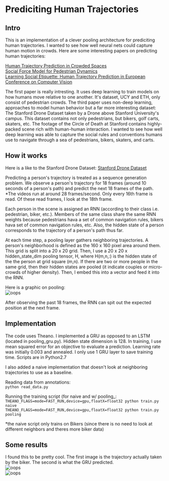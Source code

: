 # Prediciting Human Trajectories
## Intro
This is an implementation of a clever pooling architecture for prediciting human trajectories. I wanted to see how well neural nets could capture human motion in crowds. Here are some interesting papers on predicting human trajectories:

[Human Trajectory Prediction in Crowded Spaces](http://vision.stanford.edu/pdf/CVPR16_N_LSTM.pdf) </br>
[Social Force Model for Pedestrian Dynamics](http://vision.cse.psu.edu/courses/Tracking/vlpr12/HelbingSocialForceModel95.pdf) </br>
[Learning Social Etiquette: Human Trajectory Prediction in European Conference on Computer Vision](https://web.stanford.edu/~alahi/downloads/ECCV16social.pdf) </br>

The first paper is really intresting. It uses deep learning to train models on how humans move relative to one another. It's dataset, UCY and ETH, only consist of pedestrian crowds. The third paper uses non-deep learning, approaches to model human behavior but a far more interesting dataset: The Stanford Drone Dataset taken by a Drone above Stanford University's campus. This dataset contains not only pedestrians, but bikers, golf carts, skaters, etc. The footage of the Circle of Death at Stanford contains highly-packed scene rich with human-human interaction. I wanted to see how well deep learning was able to capture the social rules and conventions humans use to navigate through a sea of pedestrians, bikers, skaters, and carts. 

## How it works
Here is a like to the Stanford Drone Dataset:
[Stanford Drone Dataset](http://cvgl.stanford.edu/projects/uav_data/) </br>

Predicting a person's trajectory is treated as a sequence generation problem. We observe a person's trajectory for 18 frames (around 10 seconds of a person's path) and predict the next 18 frames of the path. </br>*The videos run at around 28 frames/second. Only every 16th frame is read. Of these read frames, I look at the 18th frame.

Each person in the scene is assigned an RNN (according to their class i.e. pedestrian, biker, etc.). Members of the same class share the same RNN weights because pedestrians hava a set of common navigation rules, bikers hava set of common navigation rules, etc. Also, the hidden state of a person corresponds to the trajectory of a person's path thus far. </br>

At each time step, a pooling layer gathers neighboring trajectories. A person's neighborhood is defined as the 160 x 160 pixel area around them. This grid is split into a 20 x 20 grid. Then, I use a 20 x 20 x hidden_state_dim pooling tensor, H, where H(m,n,:) is the hidden state of the the person at grid square (m,n). If there are two or more people in the same grid, then their hidden states are pooled (it indicate couples or micro-crowds of higher density). Then, I embed this into a vector and feed it into the RNN.

Here is a graphic on pooling: </br>
![oops](https://raw.githubusercontent.com/KarKar4444/nn-trajectory-prediction/master/res/pooling.jpg "pooling")


After observing the past 18 frames, the RNN can spit out the expected position at the next frame.

## Implementation
The code uses Theano. I implemented a GRU as opposed to an LSTM (located in pooling_gru.py). Hidden state dimension is 128. In training, I use mean squared error for an objective to evaluate a prediction. Learning rate was initially 0.003 and annealed. I only use 1 GRU layer to save training time. Scripts are in Python2.7

I also added a naive implementation that doesn't look at neighboring trajectories to use as a baseline.

Reading data from annotations: </br>
```python read_data.py```

Running the training script (for naive and w/ pooling_: </br>
```THEANO_FLAGS=mode=FAST_RUN,device=gpu,floatX=float32 python train.py naive``` </br>
```THEANO_FLAGS=mode=FAST_RUN,device=gpu,floatX=float32 python train.py pooling```

*the naive script only trains on Bikers (since there is no need to look at different neighbors and theres more biker data)

## Some results
I found this to be pretty cool. The first image is the trajectory actually taken by the biker. The second is what the GRU predicted. </br>
![oops](https://raw.githubusercontent.com/KarKar4444/nn-trajectory-prediction/master/res/actual.jpg "actual") </br>
![oops](https://raw.githubusercontent.com/KarKar4444/nn-trajectory-prediction/master/res/predicted.jpg "predicted")


